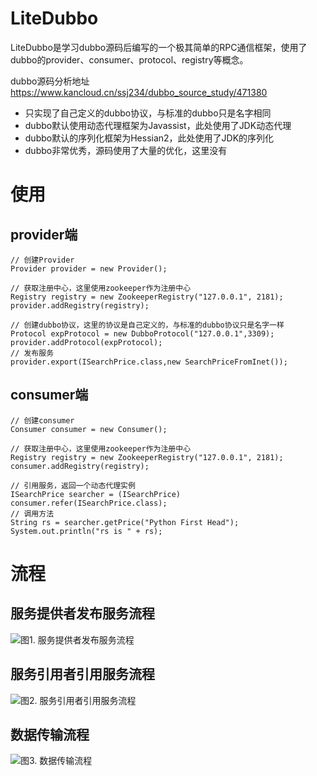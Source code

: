 # LiteDubbo

LiteDubbo是学习dubbo源码后编写的一个极其简单的RPC通信框架，使用了dubbo的provider、consumer、protocol、registry等概念。

dubbo源码分析地址 https://www.kancloud.cn/ssj234/dubbo_source_study/471380

* 只实现了自己定义的dubbo协议，与标准的dubbo只是名字相同
* dubbo默认使用动态代理框架为Javassist，此处使用了JDK动态代理
* dubbo默认的序列化框架为Hessian2，此处使用了JDK的序列化
* dubbo非常优秀，源码使用了大量的优化，这里没有


# 使用

## provider端
```
// 创建Provider
Provider provider = new Provider();

// 获取注册中心，这里使用zookeeper作为注册中心
Registry registry = new ZookeeperRegistry("127.0.0.1", 2181);
provider.addRegistry(registry);

// 创建dubbo协议，这里的协议是自己定义的，与标准的dubbo协议只是名字一样
Protocol expProtocol = new DubboProtocol("127.0.0.1",3309);
provider.addProtocol(expProtocol);
// 发布服务
provider.export(ISearchPrice.class,new SearchPriceFromInet());
```

## consumer端

```
// 创建consumer
Consumer consumer = new Consumer();

// 获取注册中心，这里使用zookeeper作为注册中心
Registry registry = new ZookeeperRegistry("127.0.0.1", 2181);
consumer.addRegistry(registry);

// 引用服务，返回一个动态代理实例
ISearchPrice searcher = (ISearchPrice) consumer.refer(ISearchPrice.class);
// 调用方法
String rs = searcher.getPrice("Python First Head");
System.out.println("rs is " + rs);
```

# 流程


## 服务提供者发布服务流程

![图1. 服务提供者发布服务流程](http://wew.uxiaowo.com/dubbo/lite_provider.png)

## 服务引用者引用服务流程

![图2. 服务引用者引用服务流程](http://wew.uxiaowo.com/dubbo/lite_consumer.png)

## 数据传输流程

![图3. 数据传输流程](http://wew.uxiaowo.com/dubbo/lite_transport.png)


